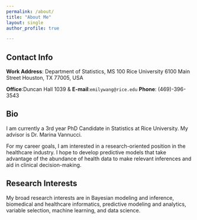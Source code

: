 ```yaml
---
permalink: /about/
title: "About Me"
layout: single
author_profile: true

---
```


## Contact Info
**Work Address**:
Department of Statistics, MS 100
Rice University
6100 Main Street
Houston, TX 77005, USA

**Office**:Duncan Hall 1039 & 
**E-mail**:`emilywang@rice.edu`
**Phone**: (469)-396-3543

## Bio
I am currently a 3rd year PhD Candidate in Statistics at Rice University. My advisor is Dr. Marina Vannucci. 

For my career goals, I am interested in a research-oriented position in the healthcare industry. I hope to develop predictive models that take advantage of the abundance of health data to make relevant inferences and aid in clinical decision-making. 

## Research Interests
My broad research interests are in Bayesian modeling and inference, biomedical and healthcare informatics, predictive modeling and analytics, variable selection, machine learning, and data science. 
